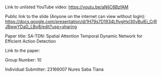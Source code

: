 Link to unlisted YouTube video:
https://youtu.be/aNljC6BzfAM

Public link to the slide (Anyone on the internet can view without login):
https://docs.google.com/presentation/d/1H79s7D1934LfIvgHxl30vBuIEj_CrRJBwwYDaD_LBo8/edit?usp=sharing

Paper title:
SA-TDN: Spatial Attention Temporal Dynamic Network for Efficient Action Detection

Link to the paper:


Group Number:
10

Individual Submitter:
23166007 Nures Saba Tiana
